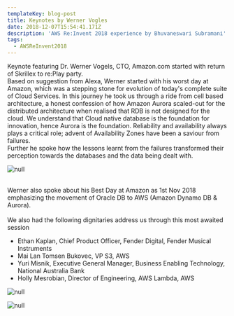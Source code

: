 ```yaml
---
templateKey: blog-post
title: Keynotes by Werner Vogles
date: 2018-12-07T15:54:41.171Z
description: 'AWS Re:Invent 2018 experience by Bhuvaneswari Subramani'
tags:
  - AWSReInvent2018
---
```

Keynote featuring Dr. Werner Vogels, CTO, Amazon.com started with return of Skrillex to re:Play party.\
Based on suggestion from Alexa, Werner started with his worst day at Amazon, which was a stepping stone for evolution of today's complete suite of Cloud Services. In this journey he took us through a ride from cell based architecture, a honest confession of how Amazon Aurora scaled-out for the distributed architecture when realised that RDB  is not designed for the cloud. We understand that Cloud native database is the foundation for innovation, hence Aurora is the foundation. Reliability and availability always plays a critical role; advent of Availability Zones have been a saviour from failures.\
Further he spoke how the lessons learnt from the failures transformed their perception towards the databases and the data being dealt with. 

![null](/img/werner_1.png)

\
Werner also spoke about his Best Day at Amazon as 1st Nov 2018 emphasizing the movement of Oracle DB to AWS (Amazon Dynamo DB & Aurora).\
\
We also had the following dignitaries address us through this most awaited session

* Ethan Kaplan, Chief Product Officer, Fender Digital, Fender Musical Instruments
* Mai Lan Tomsen Bukovec, VP S3, AWS
* Yuri Misnik, Executive General Manager, Business Enabling Technology, National Australia Bank
* Holly Mesrobian, Director of Engineering, AWS Lambda, AWS

![null](/img/werner_2.png)

![null](/img/werner_3.png)
